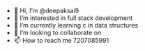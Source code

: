 - 👋 Hi, I’m @deepaksai9
- 👀 I’m interested in full stack development
- 🌱 I’m currently learning c in data structures
- 💞️ I’m looking to collaborate on 
- 📫 How to reach me 7207085991 


<!---
deepaksai9/deepaksai9 is a ✨ special ✨ repository because its `README.md` (this file) appears on your GitHub profile.
You can click the Preview link to take a look at your changes.
--->
